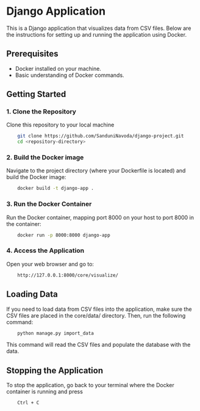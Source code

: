 # Django Application

This is a Django application that visualizes data from CSV files. Below are the instructions for setting up and running the application using Docker.

## Prerequisites

- Docker installed on your machine.
- Basic understanding of Docker commands.

## Getting Started

### 1. Clone the Repository
Clone this repository to your local machine
```bash
    git clone https://github.com/SanduniNavoda/django-project.git
    cd <repository-directory>
```

### 2. Build the Docker image
Navigate to the project directory (where your Dockerfile is located) and build the Docker image:
```bash
    docker build -t django-app .
```

### 3. Run the Docker Container
Run the Docker container, mapping port 8000 on your host to port 8000 in the container:
```bash
    docker run -p 8000:8000 django-app
```

### 4. Access the Application
Open your web browser and go to:
```bash
    http://127.0.0.1:8000/core/visualize/
```

## Loading Data
If you need to load data from CSV files into the application, make sure the CSV files are placed in the core/data/ directory. Then, run the following command:
```bash
    python manage.py import_data
```
This command will read the CSV files and populate the database with the data.


## Stopping the Application
To stop the application, go back to your terminal where the Docker container is running and press
```bash
    Ctrl + C
```



